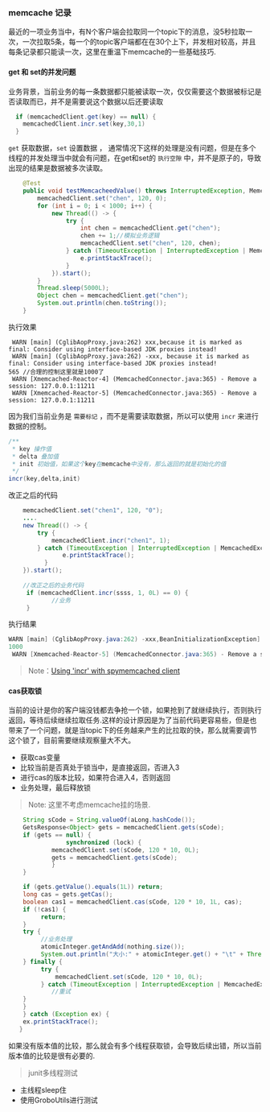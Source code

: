 ### memcache 记录

最近的一项业务当中，有N个客户端会拉取同一个topic下的消息，没5秒拉取一次，一次拉取5条，每一个的topic客户端都在在30个上下，并发相对较高，并且每条记录都只能读一次，这里在重温下memcache的一些基础技巧.

#### get 和 set的并发问题

业务背景，当前业务的每一条数据都只能被读取一次，仅仅需要这个数据被标记是否读取而已，并不是需要说这个数据以后还要读取

```java
  if (memcachedClient.get(key) == null) {
	memcachedClient.incr.set(key,30,1)
  }
```
`get` 获取数据，`set` 设置数据 ， 通常情况下这样的处理是没有问题，但是在多个线程的并发处理当中就会有问题，在get和set的 `执行空隙` 中，并不是原子的，导致出现的结果是数据被多次读取。

```java
    @Test
    public void testMemcacheedValue() throws InterruptedException, MemcachedException, TimeoutException {
        memcachedClient.set("chen", 120, 0);
        for (int i = 0; i < 1000; i++) {
            new Thread(() -> {
                try {
                    int chen = memcachedClient.get("chen");
                    chen += 1;//模拟业务逻辑
                    memcachedClient.set("chen", 120, chen);
                } catch (TimeoutException | InterruptedException | MemcachedException e) {
                    e.printStackTrace();
                }
            }).start();
        }
        Thread.sleep(5000L);
        Object chen = memcachedClient.get("chen");
        System.out.println(chen.toString());
    }
```

执行效果
```
 WARN [main] (CglibAopProxy.java:262) xxx,because it is marked as final: Consider using interface-based JDK proxies instead!
 WARN [main] (CglibAopProxy.java:262) -xxx, because it is marked as final: Consider using interface-based JDK proxies instead!
565 //合理的控制这里就是1000了
 WARN [Xmemcached-Reactor-4] (MemcachedConnector.java:365) - Remove a session: 127.0.0.1:11211
 WARN [Xmemcached-Reactor-5] (MemcachedConnector.java:365) - Remove a session: 127.0.0.1:11211
```

因为我们当前业务是 `需要标记` ，而不是需要读取数据，所以可以使用 `incr` 来进行数据的控制。

```java
/**
 * key 操作值
 * delta 叠加值
 * init 初始值，如果这个key在memcache中没有，那么返回的就是初始化的值
 */
incr(key,delta,init)
```

改正之后的代码

```java
 	memcachedClient.set("chen1", 120, "0");
 	....
	new Thread(() -> {
		try {
			memcachedClient.incr("chen1", 1);
		} catch (TimeoutException | InterruptedException | MemcachedException e) {
               e.printStackTrace();
          }
    }).start();
    
    //改正之后的业务代码
     if (memcachedClient.incr(ssss, 1, 0L) == 0) {
     		//业务
     }
```
执行结果

```java
WARN [main] (CglibAopProxy.java:262) -xxx,BeanInitializationException] because it is marked as final: Consider using interface-based JDK proxies instead!
1000
 WARN [Xmemcached-Reactor-5] (MemcachedConnector.java:365) - Remove a session: 127.0.0.1:11211
```

> Note：[Using 'incr' with spymemcached client](https://stackoverflow.com/questions/13077324/using-incr-with-spymemcached-client)

#### cas获取锁

当前的设计是你的客户端没钱都去争抢一个锁，如果抢到了就继续执行，否则执行返回，等待后续继续拉取任务.这样的设计原因是为了当前代码更容易些，但是也带来了一个问题，就是当topic下的任务越来产生的比拉取的快，那么就需要调节这个锁了，目前需要继续观察量大不大。

*	获取cas变量
*	比较当前是否真处于锁当中，是直接返回，否进入3
*	进行cas的版本比较，如果符合进入4，否则返回
*	业务处理，最后释放锁

>Note: 这里不考虑memcache挂的场景.

```java
	String sCode = String.valueOf(aLong.hashCode());
	GetsResponse<Object> gets = memcachedClient.gets(sCode);
	if (gets == null) {
    			synchronized (lock) {
 			memcachedClient.set(sCode, 120 * 10, 0L);
 			gets = memcachedClient.gets(sCode);
    		}
	}

	if (gets.getValue().equals(1L)) return;
	long cas = gets.getCas();
	boolean cas1 = memcachedClient.cas(sCode, 120 * 10, 1L, cas);
	if (!cas1) {
   		 return;
	}
	try {
  		 //业务处理
   		 atomicInteger.getAndAdd(nothing.size());
  		 System.out.println("大小:" + atomicInteger.get() + "\t" + Thread.currentThread().getName() + "\t" + nothing.size());
	} finally {
   		 try {
			 memcachedClient.set(sCode, 120 * 10, 0L);
   		 } catch (TimeoutException | InterruptedException | MemcachedException e) {
			//重试
	}
	}
   	} catch (Exception ex) {
	ex.printStackTrace();
   }
```

如果没有版本值的比较，那么就会有多个线程获取锁，会导致后续出错，所以当前版本值的比较是很有必要的.

> junit多线程测试

*	主线程sleep住
* 	使用GroboUtils进行测试



